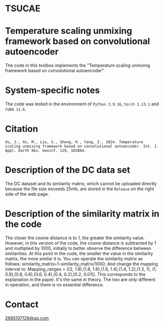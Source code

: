# TSUCAE
# Temperature scaling unmixing framework based on convolutional autoencoder
The code in this toolbox implements the "Temperature scaling unmixing framework based on convolutional autoencoder".
# System-specific notes
The code was tested in the environment of `Python 3.9.16`, `torch 1.13.1` and `CUDA 11.6`.
# Citation
```
Xu, J., Xu, M., Liu, S., Sheng, H., Yang, Z., 2024. Temperature scaling unmixing framework based on convolutional autoencoder. Int. J. Appl. Earth Obs. Geoinf. 129, 103864.
```
# Description of the DC data set
The DC dataset and its similarity matrix, which cannot be uploaded directly because the file size exceeds 25mb, are stored in the `Release` on the right side of the web page.
# Description of the similarity matrix in the code
The closer the cosine distance is to 1, the greater the similarity value. However, in this version of the code, the cosine distance is subtracted by 1 and multiplied by 1000, initially to better observe the difference between similarities. At this point in the code, the smaller the value in the similarity matrix, the more similar it is. You can operate the similarity matrix as follows: similarity_matrix=1-similarity_matrix/1000; And change the mapping interval to: Mapping_ranges = [(2, 1.8),(1.8, 1.6),(1.6, 1.4),(1.4, 1.2),(1.2, 1), (1, 0.8),(0.8, 0.6),(0.6, 0.4),(0.4, 0.2),(0.2, 0.01)]. This corresponds to the explanation in the paper. It's the same in theory. The two are only different in operation, and there is no essential difference.
# Contact
2685107126@qq.com
